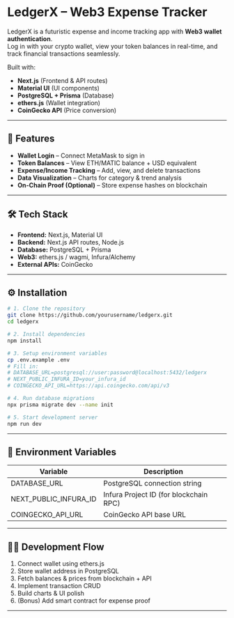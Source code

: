 # LedgerX – Web3 Expense Tracker

LedgerX is a futuristic expense and income tracking app with **Web3 wallet authentication**.  
Log in with your crypto wallet, view your token balances in real-time, and track financial transactions seamlessly.

Built with:
- **Next.js** (Frontend & API routes)
- **Material UI** (UI components)
- **PostgreSQL + Prisma** (Database)
- **ethers.js** (Wallet integration)
- **CoinGecko API** (Price conversion)

---

## 🚀 Features
- **Wallet Login** – Connect MetaMask to sign in
- **Token Balances** – View ETH/MATIC balance + USD equivalent
- **Expense/Income Tracking** – Add, view, and delete transactions
- **Data Visualization** – Charts for category & trend analysis
- **On-Chain Proof (Optional)** – Store expense hashes on blockchain

---

## 🛠 Tech Stack
- **Frontend:** Next.js, Material UI
- **Backend:** Next.js API routes, Node.js
- **Database:** PostgreSQL + Prisma
- **Web3:** ethers.js / wagmi, Infura/Alchemy
- **External APIs:** CoinGecko

---

## ⚙️ Installation
```bash
# 1. Clone the repository
git clone https://github.com/yourusername/ledgerx.git
cd ledgerx

# 2. Install dependencies
npm install

# 3. Setup environment variables
cp .env.example .env
# Fill in:
# DATABASE_URL=postgresql://user:password@localhost:5432/ledgerx
# NEXT_PUBLIC_INFURA_ID=your_infura_id
# COINGECKO_API_URL=https://api.coingecko.com/api/v3

# 4. Run database migrations
npx prisma migrate dev --name init

# 5. Start development server
npm run dev
````

---

## 🔑 Environment Variables

| Variable                 | Description                            |
| ------------------------ | -------------------------------------- |
| DATABASE\_URL            | PostgreSQL connection string           |
| NEXT\_PUBLIC\_INFURA\_ID | Infura Project ID (for blockchain RPC) |
| COINGECKO\_API\_URL      | CoinGecko API base URL                 |

---

## 🧑‍💻 Development Flow

1. Connect wallet using ethers.js
2. Store wallet address in PostgreSQL
3. Fetch balances & prices from blockchain + API
4. Implement transaction CRUD
5. Build charts & UI polish
6. (Bonus) Add smart contract for expense proof

---
